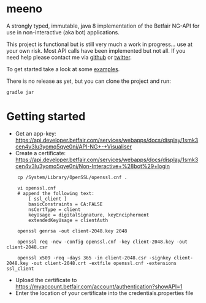 meeno
=====

A strongly typed, immutable, java 8 implementation of the Betfair NG-API for use in non-interactive (aka bot) applications.

This project is functional but is still very much a work in progress... use at your own risk.  Most API calls have been implemented but not all.
If you need help please contact me via [github](https://github.com/npomfret) or [twitter](https://twitter.com/nickpomfret).

To get started take a look at some [examples](https://github.com/npomfret/meeno/tree/master/src/test/java/live).

There is no release as yet, but you can clone the project and run:

    gradle jar
    
Getting started
===============

* Get an app-key: https://api.developer.betfair.com/services/webapps/docs/display/1smk3cen4v3lu3yomq5qye0ni/API-NG+-+Visualiser
* Create a certificate: https://api.developer.betfair.com/services/webapps/docs/display/1smk3cen4v3lu3yomq5qye0ni/Non-Interactive+%28bot%29+login

```Shell
    cp /System/Library/OpenSSL/openssl.cnf .
    
    vi openssl.cnf
    # append the following text:
        [ ssl_client ]
        basicConstraints = CA:FALSE
        nsCertType = client
        keyUsage = digitalSignature, keyEncipherment
        extendedKeyUsage = clientAuth
    
    openssl genrsa -out client-2048.key 2048
    
    openssl req -new -config openssl.cnf -key client-2048.key -out client-2048.csr
    
    openssl x509 -req -days 365 -in client-2048.csr -signkey client-2048.key -out client-2048.crt -extfile openssl.cnf -extensions ssl_client
```
* Upload the certificate to https://myaccount.betfair.com/account/authentication?showAPI=1
* Enter the location of your certificate into the credentials.properties file 